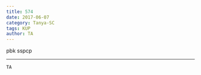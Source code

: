 ```yaml
---
title: 574
date: 2017-06-07
category: Tanya-SC
tags: KUP
author: TA
---
```


pbk sspcp

---



`TA`
